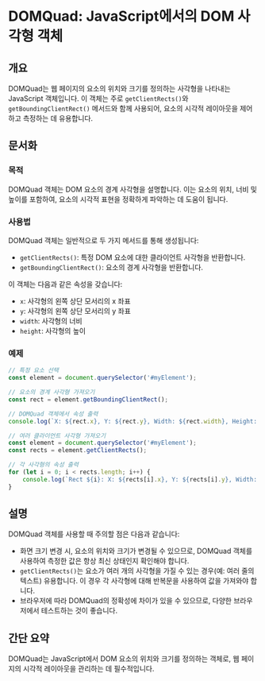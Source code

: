 <!--
Meta Description: # DOMQuad: JavaScript에서의 DOM 사각형 객체 ## 개요 DOMQuad는 웹 페이지의 요소의 위치와 크기를 정의하는 사각형을 나타내는 JavaScript 객체입니다. 이 객체는 주로 `getClientRects()`와 `getBoundingClient...
Meta Keywords: 요소의, domquad, rect, rects, 사각형을
-->

# DOMQuad: JavaScript에서의 DOM 사각형 객체

## 개요
DOMQuad는 웹 페이지의 요소의 위치와 크기를 정의하는 사각형을 나타내는 JavaScript 객체입니다. 이 객체는 주로 `getClientRects()`와 `getBoundingClientRect()` 메서드와 함께 사용되어, 요소의 시각적 레이아웃을 제어하고 측정하는 데 유용합니다.

## 문서화
### 목적
DOMQuad 객체는 DOM 요소의 경계 사각형을 설명합니다. 이는 요소의 위치, 너비 및 높이를 포함하여, 요소의 시각적 표현을 정확하게 파악하는 데 도움이 됩니다.

### 사용법
DOMQuad 객체는 일반적으로 두 가지 메서드를 통해 생성됩니다:
- `getClientRects()`: 특정 DOM 요소에 대한 클라이언트 사각형을 반환합니다.
- `getBoundingClientRect()`: 요소의 경계 사각형을 반환합니다.

이 객체는 다음과 같은 속성을 갖습니다:
- `x`: 사각형의 왼쪽 상단 모서리의 x 좌표
- `y`: 사각형의 왼쪽 상단 모서리의 y 좌표
- `width`: 사각형의 너비
- `height`: 사각형의 높이

### 예제
```javascript
// 특정 요소 선택
const element = document.querySelector('#myElement');

// 요소의 경계 사각형 가져오기
const rect = element.getBoundingClientRect();

// DOMQuad 객체에서 속성 출력
console.log(`X: ${rect.x}, Y: ${rect.y}, Width: ${rect.width}, Height: ${rect.height}`);
```

```javascript
// 여러 클라이언트 사각형 가져오기
const element = document.querySelector('#myElement');
const rects = element.getClientRects();

// 각 사각형의 속성 출력
for (let i = 0; i < rects.length; i++) {
    console.log(`Rect ${i}: X: ${rects[i].x}, Y: ${rects[i].y}, Width: ${rects[i].width}, Height: ${rects[i].height}`);
}
```

## 설명
DOMQuad 객체를 사용할 때 주의할 점은 다음과 같습니다:
- 화면 크기 변경 시, 요소의 위치와 크기가 변경될 수 있으므로, DOMQuad 객체를 사용하여 측정한 값은 항상 최신 상태인지 확인해야 합니다.
- `getClientRects()`는 요소가 여러 개의 사각형을 가질 수 있는 경우(예: 여러 줄의 텍스트) 유용합니다. 이 경우 각 사각형에 대해 반복문을 사용하여 값을 가져와야 합니다.
- 브라우저에 따라 DOMQuad의 정확성에 차이가 있을 수 있으므로, 다양한 브라우저에서 테스트하는 것이 좋습니다.

## 간단 요약
DOMQuad는 JavaScript에서 DOM 요소의 위치와 크기를 정의하는 객체로, 웹 페이지의 시각적 레이아웃을 관리하는 데 필수적입니다.